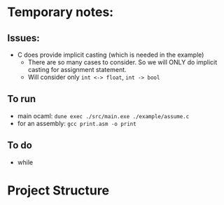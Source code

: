 # Temporary notes: 

## Issues:
- C does provide implicit casting (which is needed in the example)
    - There are so many cases to consider. So we will ONLY do implicit casting for assignment statement.
    - Will consider only `int <-> float`, `int -> bool`

## To run 
- main ocaml: `dune exec ./src/main.exe ./example/assume.c`
- for an assembly: `gcc print.asm -o print`

## To do
- while

# Project Structure 
